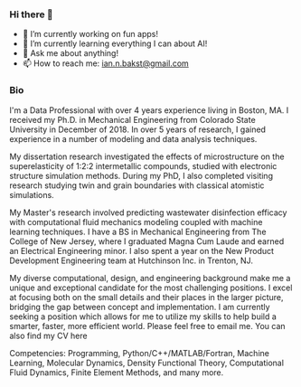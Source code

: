 ### Hi there 👋

- 🔭 I’m currently working on fun apps!
- 🌱 I’m currently learning everything I can about AI!
- 💬 Ask me about anything!
- 📫 How to reach me: ian.n.bakst@gmail.com

### Bio 




I'm a Data Professional with over 4 years experience living in Boston, MA.
I received my Ph.D. in Mechanical Engineering from Colorado State University in December of 2018. In over 5 years of research, I gained experience in a number of modeling and data analysis techniques.

My dissertation research investigated the effects of microstructure on the superelasticity of 1:2:2 intermetallic compounds, studied with electronic structure simulation methods. During my PhD, I also completed visiting research studying twin and grain boundaries with classical atomistic simulations.

My Master's research involved predicting wastewater disinfection efficacy with computational fluid mechanics modeling coupled with machine learning techniques. I have a BS in Mechanical Engineering from The College of New Jersey, where I graduated Magna Cum Laude and earned an Electrical Engineering minor. I also spent a year on the New Product Development Engineering team at Hutchinson Inc. in Trenton, NJ.

My diverse computational, design, and engineering background make me a unique and exceptional candidate for the most challenging positions. I excel at focusing both on the small details and their places in the larger picture, bridging the gap between concept and implementation.
I am currently seeking a position which allows for me to utilize my skills to help build a smarter, faster, more efficient world. 
Please feel free to email me. You can also find my CV here

Competencies: Programming, Python/C++/MATLAB/Fortran, Machine Learning, Molecular Dynamics, Density Functional Theory, Computational Fluid Dynamics, Finite Element Methods, and many more.